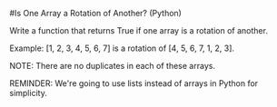 #Is One Array a Rotation of Another? (Python)

Write a function that returns True if one array is a rotation of another.

Example: [1, 2, 3, 4, 5, 6, 7] is a rotation of [4, 5, 6, 7, 1, 2, 3].

NOTE: There are no duplicates in each of these arrays.

REMINDER: We're going to use lists instead of arrays in Python for simplicity.





